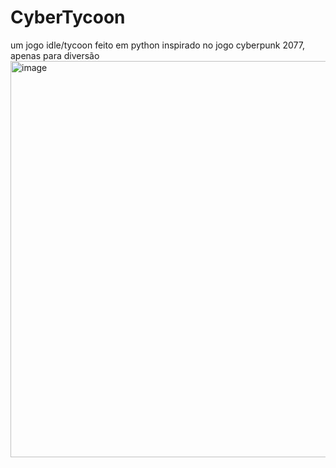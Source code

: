 # CyberTycoon
um jogo idle/tycoon feito em python inspirado no jogo cyberpunk 2077, apenas para diversão 
<img width="802" height="634" alt="image" src="https://github.com/user-attachments/assets/ae88ebec-6c51-4708-91a7-d96250656bba" />
